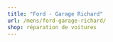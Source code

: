 ```yaml
---
title: "Ford - Garage Richard"
url: /mens/ford-garage-richard/
shop: réparation de voitures
---
```

